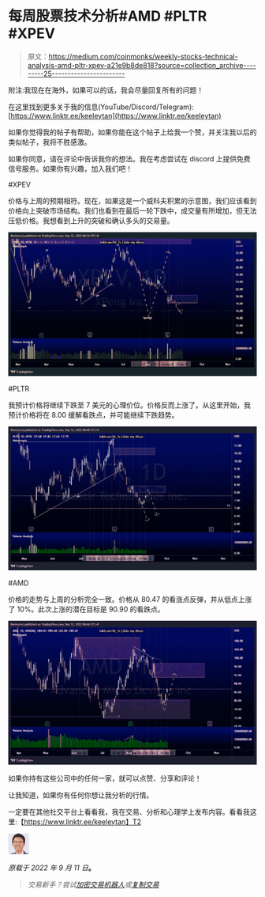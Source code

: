 # 每周股票技术分析#AMD #PLTR #XPEV

> 原文：<https://medium.com/coinmonks/weekly-stocks-technical-analysis-amd-pltr-xpev-a21e9b8de818?source=collection_archive---------25----------------------->

附注:我现在在海外，如果可以的话，我会尽量回复所有的问题！

在这里找到更多关于我的信息(YouTube/Discord/Telegram):[https://www.linktr.ee/keeleytan](https://www.linktr.ee/keeleytan)

如果你觉得我的帖子有帮助，如果你能在这个帖子上给我一个赞，并关注我以后的类似帖子，我将不胜感激。

如果你同意，请在评论中告诉我你的想法。我在考虑尝试在 discord 上提供免费信号服务。如果你有兴趣，加入我们吧！

#XPEV

价格与上周的预期相符。现在，如果这是一个威科夫积累的示意图，我们应该看到价格向上突破市场结构。我们也看到在最后一轮下跌中，成交量有所增加，但无法压低价格。我想看到上升的突破和确认多头的交易量。

![](img/0438cec5dcdb0d1643599fe498feb655.png)

#PLTR

我预计价格将继续下跌至 7 美元的心理价位。价格反而上涨了。从这里开始，我预计价格将在 8.00 缓解看跌点，并可能继续下跌趋势。

![](img/b4bd9e7c96f92ee78eb2882c310fbe1a.png)

#AMD

价格的走势与上周的分析完全一致。价格从 80.47 的看涨点反弹，并从低点上涨了 10%。此次上涨的潜在目标是 90.90 的看跌点。

![](img/5fc5964eb60d8b4ccb9a84e56228dcce.png)

如果你持有这些公司中的任何一家，就可以点赞、分享和评论！

让我知道，如果你有任何你想让我分析的行情。

一定要在其他社交平台上看看我，我在交易、分析和心理学上发布内容。看看我这里:【https://www.linktr.ee/keeleytan】T2

![](img/a2181ee56f54faa1aeec64b112e61783.png)

*原载于 2022 年 9 月 11 日*[](https://2minutesliteracy.wordpress.com/2022/09/12/weekly-stocks-technical-analysis-amd-pltr-xpev/)**。**

> *交易新手？尝试[加密交易机器人](/coinmonks/crypto-trading-bot-c2ffce8acb2a)或[复制交易](/coinmonks/top-10-crypto-copy-trading-platforms-for-beginners-d0c37c7d698c)*